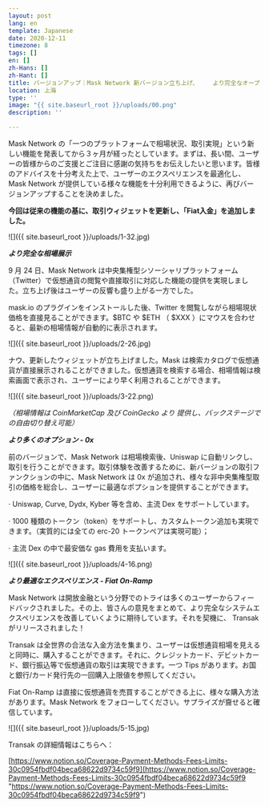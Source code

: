 ```yaml
---
layout: post
lang: en
template: Japanese
date: 2020-12-11
timezone: 8
tags: []
en: []
zh-Hans: []
zh-Hant: []
title: バージョンアップ｜Mask Network 新バージョン立ち上げ、    より完全なオープン金融インテグレーション
location: 上海
type: ''
image: "{{ site.baseurl_root }}/uploads/00.png"
description: ''

---
```

Mask Network の「一つのプラットフォームで相場状況、取引実現」という新しい機能を発表してから３ヶ月が経ったとしています。まずは、長い間、ユーザーの皆様からのご支援とご注目に感謝の気持ちをお伝えしたいと思います。皆様のアドバイスを十分考えた上で、ユーザーのエクスペリエンスを最適化し、Mask Network が提供している様々な機能を十分利用できるように、再びバージョンアップすることを決めました。

**今回は従来の機能の基に、取引ウィジェットを更新し、「Fiat入金」を追加しました。**

![]({{ site.baseurl_root }}/uploads/1-32.jpg)

**_より完全な相場展示_**

9 月 24 日、Mask Network は中央集権型シソーシャリプラットフォーム（Twitter）で仮想通貨の閲覧や直接取引に対応した機能の提供を実現しました。立ち上げ後はユーザーの反響も盛り上がる一方でした。

mask.io のプラグインをインストールした後、Twitter を閲覧しながら相場現状価格を直接見ることができます。$BTC や $ETH （ $XXX ）にマウスを合わせると、最新の相場情報が自動的に表示されます。

![]({{ site.baseurl_root }}/uploads/2-26.jpg)

ナウ、更新したウィジェットが立ち上げました。Mask は検索カタログで仮想通貨が直接展示されることができました。仮想通貨を検索する場合、相場情報は検索画面で表示され、ユーザーにより早く利用されることができます。

![]({{ site.baseurl_root }}/uploads/3-22.png)

_（相場情報は  CoinMarketCap 及び  CoinGecko より 提供し、バックステージでの自由切り替え可能）_

**_より多くのオプション - 0x_**

前のバージョンで、Mask Network は相場検索後、Uniswap に自動リンクし、取引を行うことができます。取引体験を改善するために、新バージョンの取引ファンクションの中に、Mask Network は 0x が追加され、様々な非中央集権型取引の価格を総合し、ユーザーに最適なポプションを提供することができます。

· Uniswap, Curve, Dydx, Kyber 等を含め、主流 Dex をサポートしています。

· 1000 種類のトークン（token）をサポートし、カスタムトークン追加も実現できます。（実質的には全ての erc-20 トークンペアは実現可能）；

· 主流 Dex の中で最安価な gas 費用を支払います。

![]({{ site.baseurl_root }}/uploads/4-16.png)

**_より最適なエクスペリエンス - Fiat On-Ramp_**

Mask Network は開放金融という分野でのトライは多くのユーザーからフィードバックされました。その上、皆さんの意見をまとめて、より完全なシステムエクスペリエンスを改善していくように期待しています。それを契機に、 Transak がリリースされました！

Transak は全世界の合法な入金方法を集まり、ユーザーは仮想通貨相場を見えると同時に、購入することができます。それに、クレジットカード、デビットカード、銀行振込等で仮想通貨の取引は実現できます。一つ Tips があります。お国と銀行/カード発行先の一回購入上限値を参照してください。

Fiat On-Ramp は直接に仮想通貨を売買することができる上に、様々な購入方法があります。Mask Network をフォローしてください。サプライズが齎せると確信しています。

![]({{ site.baseurl_root }}/uploads/5-15.jpg)

Transak の詳細情報はこちらへ：

[https://www.notion.so/Coverage-Payment-Methods-Fees-Limits-30c0954fbdf04beca68622d9734c59f9](https://www.notion.so/Coverage-Payment-Methods-Fees-Limits-30c0954fbdf04beca68622d9734c59f9 "https://www.notion.so/Coverage-Payment-Methods-Fees-Limits-30c0954fbdf04beca68622d9734c59f9")
